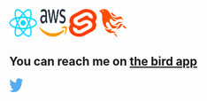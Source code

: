 <div>
  <img src="./react.svg" width="50" height="50"/>
  <img src="./aws.svg" width="50" height="50"/>
  <img src="./svelte-icon.svg" width="50" height="50"/>
  <img src="./phoenix.svg" width="50" height="50"/>
</div>

## You can reach me on [the bird app](https://www.twitter.com/flexgambit) 
<div><a href="https://www.twitter.com/flexgambit"> <img src="./twitter.svg" height="25" width="25"/> </a> </div>

